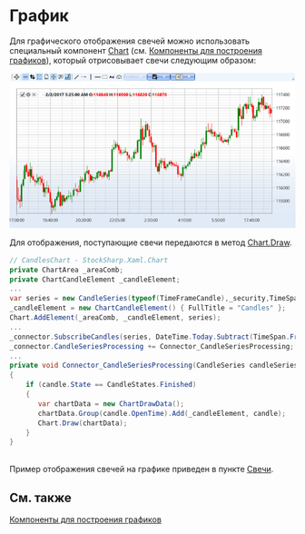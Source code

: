 # График

Для графического отображения свечей можно использовать специальный компонент [Chart](../api/StockSharp.Xaml.Charting.Chart.html) (см. [Компоненты для построения графиков](GUICharting.md)), который отрисовывает свечи следующим образом:

![sample candleschart](../images/sample_candleschart.png)

Для отображения, поступающие свечи передаются в метод [Chart.Draw](../api/StockSharp.Xaml.Charting.Chart.Draw.html).

```cs
// CandlesChart - StockSharp.Xaml.Chart
private ChartArea _areaComb;
private ChartCandleElement _candleElement;
...
var series = new CandleSeries(typeof(TimeFrameCandle),_security,TimeSpan.FromMinutes(_timeframe));
_candleElement = new ChartCandleElement() { FullTitle = "Candles" };
Chart.AddElement(_areaComb, _candleElement, series);
...
_connector.SubscribeCandles(series, DateTime.Today.Subtract(TimeSpan.FromDays(5)), DateTime.Now);		
_connector.CandleSeriesProcessing += Connector_CandleSeriesProcessing;
...
private void Connector_CandleSeriesProcessing(CandleSeries candleSeries, Candle candle)
{
    if (candle.State == CandleStates.Finished) 
    {
       var chartData = new ChartDrawData();
       chartData.Group(candle.OpenTime).Add(_candleElement, candle);
       Chart.Draw(chartData);
    }
}
		
```

Пример отображения свечей на графике приведен в пункте [Свечи](Candles.md).

## См. также

[Компоненты для построения графиков](GUICharting.md)
